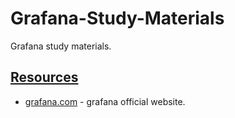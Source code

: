 # Grafana-Study-Materials
Grafana study materials.

## [Resources]()

- [grafana.com](https://grafana.com/) - grafana official website.

